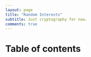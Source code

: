 ```yaml
---
layout: page
title: "Random Interests"
subtitle: Just cryptography for now.
comments: true
---
```


# Table of contents

<!-- 1. [Bitcoin and Cryto](crypto/2017-07-07-crypto) -->
	
